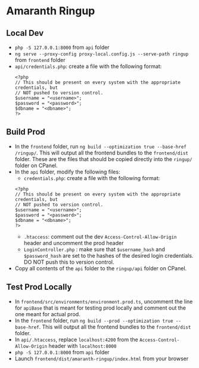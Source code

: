 # Amaranth Ringup

## Local Dev
* `php -S 127.0.0.1:8000` from `api` folder
* `ng serve --proxy-config proxy-local.config.js --serve-path ringup` from `frontend` folder
* `api/credentials.php`: create a file with the following format:
    ```
    <?php
    // This should be present on every system with the appropriate credentials, but
    // NOT pushed to version control.
    $username = "<username>";
    $password = "<password>";
    $dbname = "<dbname>";
    ?>
    ```

## Build Prod
* In the `frontend` folder, run `ng build --optimization true --base-href /ringup/`. This will output all the frontend bundles to the `frontend/dist` folder. These are the files that should be copied directly into the `ringup/` folder on CPanel.
* In the `api` folder, modify the following files:
    * `credentials.php`: create a file with the following format:
    ```
    <?php
    // This should be present on every system with the appropriate credentials, but
    // NOT pushed to version control.
    $username = "<username>";
    $password = "<password>";
    $dbname = "<dbname>";
    ?>
    ```
    * `.htaccess`: comment out the dev `Access-Control-Allow-Origin` header and uncomment the prod header
    * `LoginController.php` : make sure that `$username_hash` and `$password_hash` are set to the hashes of the desired login credentials. DO NOT push this to version control.
* Copy all contents of the `api` folder to the `ringup/api` folder on CPanel.

## Test Prod Locally
* In `frontend/src/environments/environment.prod.ts`, uncomment the line for `apiBase` that is meant for testing prod locally and comment out the one meant for actual prod.
* In the `frontend` folder, run `ng build --prod --optimization true --base-href`. This will output all the frontend bundles to the `frontend/dist` folder.
* In `api/.htaccess`, replace `localhost:4200` from the `Access-Control-Allow-Origin` header with `localhost:8000`
* `php -S 127.0.0.1:8000` from `api` folder
* Launch `frontend/dist/amaranth-ringup/index.html` from your browser
